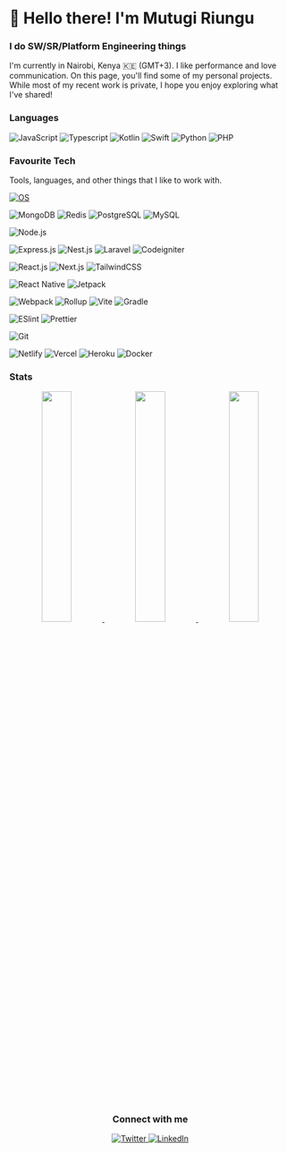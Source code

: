 <h1 align="left" id="macropower-title">👋 Hello there! I'm Mutugi Riungu</h1>
<h3 align="left">I do SW/SR/Platform Engineering things</h3>

<p>
  I'm currently in Nairobi, Kenya 🇰🇪 (GMT+3). I like performance and love communication. 
  On this page, you'll find some of my personal projects. While most of my recent work is private, I hope you enjoy exploring what I've shared!
</p>

<h3>Languages</h3>

<!-- ### Programming Languages -->
![JavaScript](https://img.shields.io/badge/-JavaScript-F7DF1C?style=flat-square&logo=javascript&logoColor=000000&labelColor=F7DF1C&color=FFCE5A)
![Typescript](https://img.shields.io/badge/-TypeScript-007ACC?style=flat-square&logo=typescript&logoColor=white)
![Kotlin](https://img.shields.io/badge/-Kotlin-F7DF1C?style=flat-square&logo=Kotlin&logoColor=FFFFFF&labelColor=FE24462&color=E24462)
![Swift](https://img.shields.io/badge/-Swift-f05138?style=flat-square&logo=swift&logoColor=ffffff)
![Python](https://img.shields.io/badge/-Python-3776AB?style=flat-square&logo=python&logoColor=ffffff)
![PHP](https://img.shields.io/badge/-PHP-777BB4?style=flat-square&logo=php&logoColor=ffffff)
<!-- ![JAVA](https://img.shields.io/badge/-JAVA-007396?style=flat-square&logo=openjdk&logoColor=ffffff) -->

<h3>Favourite Tech</h3>
<!-- ### Operating Systems -->
Tools, languages, and other things that I like to work with.

[![OS](https://img.shields.io/badge/OS-Debian-informational?style=flat-square&logo=debian&logoColor=white)](https://en.wikipedia.org/wiki/Debian)
<!-- [![OS](https://img.shields.io/badge/OS-Linux-informational?style=flat-square&logo=linux&logoColor=white)](https://en.wikipedia.org/wiki/Linux)
[![OS](https://img.shields.io/badge/OS-Windows-informational?style=flat-square&logo=windows&logoColor=white)](https://en.wikipedia.org/wiki/Microsoft_Windows)
[![OS](https://img.shields.io/badge/OS-macOS-informational?style=flat-square&logo=apple&logoColor=white)](https://en.wikipedia.org/wiki/MacOS) -->


<!-- ### Databases -->
![MongoDB](https://img.shields.io/badge/-MongoDB-589636?style=flat-square&logo=mongodb&logoColor=ffffff)
![Redis](https://img.shields.io/badge/-Redis-c93131?style=flat-square&logo=redis&logoColor=ffffff)
![PostgreSQL](https://img.shields.io/badge/-PostgreSQL-336791?style=flat-square&logo=postgresql&logoColor=ffffff)
![MySQL](https://img.shields.io/badge/-MySQL-00758f?style=flat-square&logo=mysql&logoColor=ffffff)

<!-- ### Operating Systems -->
![Node.js](https://img.shields.io/badge/-Node.js-43853D?style=flat-square&logo=node.js&logoColor=ffffff)
<!-- ### Backend Frameworks -->
![Express.js](https://img.shields.io/badge/-Express.js-282C34?style=flat-square&logo=express)
![Nest.js](https://img.shields.io/badge/-Nest.js-EA2845?style=flat-square&logo=nestjs)
![Laravel](https://img.shields.io/badge/-Laravel-f55247?style=flat-square&logo=laravel&logoColor=ffffff)
![Codeigniter](https://img.shields.io/badge/-Codeigniter-dd4814?style=flat-square&logo=codeigniter&logoColor=ffffff)
<!-- ### Frontend Frameworks and Libraries -->
![React.js](https://img.shields.io/badge/-React.js-282C34?style=flat-square&logo=react)
![Next.js](https://img.shields.io/badge/-Next.js-000000?style=flat-square&logo=nextdotjs)
![TailwindCSS](https://img.shields.io/badge/-TailwindCSS-1a202c?style=flat-square&logo=tailwind-css)
<!-- ### Mobile Development -->
![React Native](https://img.shields.io/badge/-React%20Native-2c3e50?style=flat-square&logo=react)
![Jetpack](https://img.shields.io/badge/-Jetpack-2c3e50?style=flat-square&logo=android)
<!-- ### Build Tools and Bundlers -->
![Webpack](https://img.shields.io/badge/-Webpack-2C3A42?style=flat-square&logo=webpack)
![Rollup](https://img.shields.io/badge/-Rollup-EC4A3F?style=flat-square&logo=rollupdotjs&logoColor=ffffff)
![Vite](https://img.shields.io/badge/-Vite-646CFF?style=flat-square&logo=vite&logoColor=ffffff)
![Gradle](https://img.shields.io/badge/-Gradle-02303A?style=flat-square&logo=gradle)
<!-- ### Code Quality Tools -->
![ESlint](https://img.shields.io/badge/-ESLint-4B32C3?style=flat-square&logo=eslint)
![Prettier](https://img.shields.io/badge/-Prettier-F7B93E?style=flat-square&logo=prettier&logoColor=ffffff)
<!-- ### Version Control -->
![Git](https://img.shields.io/badge/-Git-F05032?style=flat-square&logo=git&logoColor=ffffff)
<!-- ### Deployment Platforms -->
![Netlify](https://img.shields.io/badge/-Netlify-00C7B7?style=flat-square&logo=netlify&logoColor=ffffff)
![Vercel](https://img.shields.io/badge/-Vercel-000000?style=flat-square&logo=vercel&logoColor=ffffff)
![Heroku](https://img.shields.io/badge/-Heroku-430098?style=flat-square&logo=heroku&logoColor=ffffff)
![Docker](https://img.shields.io/badge/-Docker-2496ED?style=flat-square&logo=docker&logoColor=ffffff)

<!-- ### Editor / IDEs -->
<!-- [![Editor](https://img.shields.io/badge/Editor-VSCode-blue?style=flat-square&logo=visual-studio-code&logoColor=blue)](https://code.visualstudio.com/)
![IDE](https://img.shields.io/badge/IDE-Android%20Studio-000000?style=flat-square&logo=android-studio&logoColor=3DDC84&labelColor=gray)
![IDE](https://img.shields.io/badge/IDE-Xcode-1575F9?style=flat-square&logo=xcode&logoColor=1575F9&labelColor=gray) -->


<h3>Stats</h3>

<!-- ![colrium's github stats](https://github-readme-stats.vercel.app/api?username=colrium&show_icons=true&theme=react) -->
<div align="center" >
<a  href="https://github.com/colrium">

<img src="https://raw.githubusercontent.com/colrium/github-profile-summary-cards/master/profile-summary-card-output/react/3-stats.svg" width="32.5%">
<img src="https://raw.githubusercontent.com/colrium/github-profile-summary-cards/master/profile-summary-card-output/react/1-repos-per-language.svg" width="32.5%">
<img src="https://raw.githubusercontent.com/colrium/github-profile-summary-cards/master/profile-summary-card-output/react/2-most-commit-language.svg" width="32.5%">

</a>

<h3 align="center">Connect with me</h3>

<p align="center">
  <a href="https://twitter.com/mutugiriungu" target="_blank">
    <img
      src="https://img.shields.io/badge/Twitter-1DA1F2?style=for-the-badge&logo=twitter&logoColor=white"
      alt="Twitter" />
  </a>
  <a href="https://linkedin.com/in/mutugiriungu" target="_blank">
    <img
      src="https://img.shields.io/badge/LinkedIn-0077B5?style=for-the-badge&logo=linkedin&logoColor=white"
      alt="LinkedIn" />
  </a>
</p>
